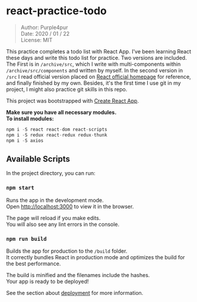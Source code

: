 # react-practice-todo

> Author: Purple4pur<br />
> Date: 2020 / 01 / 22<br />
> License: MIT

This practice completes a todo list with React App. I've been learning React these days and write this todo list for practice. Two versions are included. The First is in `/archive/src`, which I write with multi-components within `/archive/src/components` and written by myself. In the second version in `/src` I read official version placed on [React official homepage](https://reactjs.org/) for reference, and finally finished by my own. Besides, it's the first time I use git in my project, I might also practice git skills in this repo.

This project was bootstrapped with [Create React App](https://github.com/facebook/create-react-app).<br />

**Make sure you have all necessary modules.**<br />
**To install modules:**

```js
npm i -S react react-dom react-scripts
npm i -S redux react-redux redux-thunk
npm i -S axios
```

## Available Scripts

In the project directory, you can run:

### `npm start`

Runs the app in the development mode.<br />
Open [http://localhost:3000](http://localhost:3000) to view it in the browser.

The page will reload if you make edits.<br />
You will also see any lint errors in the console.

### `npm run build`

Builds the app for production to the `/build` folder.<br />
It correctly bundles React in production mode and optimizes the build for the best performance.

The build is minified and the filenames include the hashes.<br />
Your app is ready to be deployed!

See the section about [deployment](https://facebook.github.io/create-react-app/docs/deployment) for more information.
